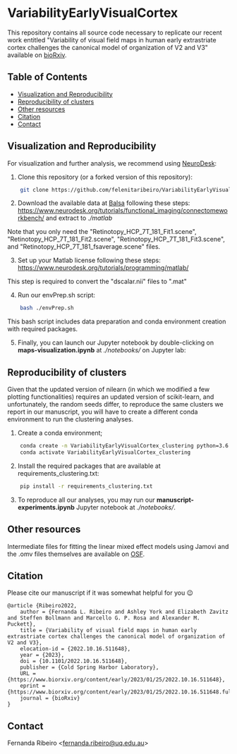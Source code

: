 # VariabilityEarlyVisualCortex

This repository contains all source code necessary to replicate our recent work entitled "Variability of visual field maps in human early extrastriate cortex challenges the canonical model of organization of V2 and V3" available on [bioRxiv](https://www.biorxiv.org/content/10.1101/2022.10.16.511648v2.abstract). 

## Table of Contents
* [Visualization and Reproducibility](#Visualization-and-Reproducibility)
* [Reproducibility of clusters](#Reproducibility-of-clusters)
* [Other resources](#other-resources)
* [Citation](#citation)
* [Contact](#contact)


## Visualization and Reproducibility
For visualization and further analysis, we recommend using [NeuroDesk](https://www.neurodesk.org/):

1. Clone this repository (or a forked version of this repository):

```bash
    git clone https://github.com/felenitaribeiro/VariabilityEarlyVisualCortex.git
```   

2. Download the available data at [Balsa](https://balsa.wustl.edu/study/9Zkk) following these steps: https://www.neurodesk.org/tutorials/functional_imaging/connectomeworkbench/ and extract to *./matlab*

Note that you only need the "Retinotopy_HCP_7T_181_Fit1.scene", "Retinotopy_HCP_7T_181_Fit2.scene", "Retinotopy_HCP_7T_181_Fit3.scene", and "Retinotopy_HCP_7T_181_fsaverage.scene" files.

3. Set up your Matlab license following these steps: https://www.neurodesk.org/tutorials/programming/matlab/  

This step is required to convert the "dscalar.nii" files to ".mat"

4. Run our envPrep.sh script:
```bash
    bash ./envPrep.sh
```   
This bash script includes data preparation and conda environment creation with required packages.

5. Finally, you can launch our Jupyter notebook by double-clicking on **maps-visualization.ipynb** at *./notebooks/* on Jupyter lab:


## Reproducibility of clusters

Given that the updated version of nilearn (in which we modified a few plotting functionalities) requires an updated version of scikit-learn, and unfortunately, the random seeds differ, to reproduce the same clusters we report in our manuscript, you will have to create a different conda environment to run the clustering analyses.

1. Create a conda environment;
```bash
    conda create -n VariabilityEarlyVisualCortex_clustering python=3.6
    conda activate VariabilityEarlyVisualCortex_clustering
```
2. Install the required packages that are available at requirements_clustering.txt: 

```bash
    pip install -r requirements_clustering.txt
```

3. To reproduce all our analyses, you may run our **manuscript-experiments.ipynb** Jupyter notebook at *./notebooks/*.
## Other resources

Intermediate files for fitting the linear mixed effect models using Jamovi and the .omv files themselves are available on [OSF](https://osf.io/tdkuj/).

## Citation

Please cite our manuscript if it was somewhat helpful for you :wink:

    @article {Ribeiro2022,
        author = {Fernanda L. Ribeiro and Ashley York and Elizabeth Zavitz and Steffen Bollmann and Marcello G. P. Rosa and Alexander M. Puckett},
        title = {Variability of visual field maps in human early extrastriate cortex challenges the canonical model of organization of V2 and V3},
        elocation-id = {2022.10.16.511648},
        year = {2023},
        doi = {10.1101/2022.10.16.511648},
        publisher = {Cold Spring Harbor Laboratory},
        URL = {https://www.biorxiv.org/content/early/2023/01/25/2022.10.16.511648},
        eprint = {https://www.biorxiv.org/content/early/2023/01/25/2022.10.16.511648.full.pdf},
        journal = {bioRxiv}
    }


## Contact
Fernanda Ribeiro <[fernanda.ribeiro@uq.edu.au](fernanda.ribeiro@uq.edu.au)>